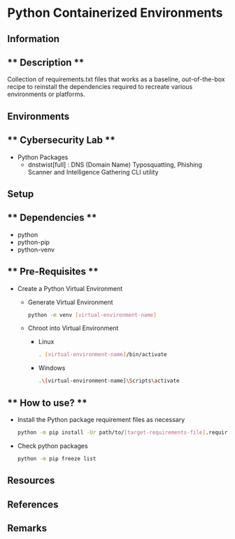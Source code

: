 # Python Containerized Environments

## Information

** Description **
-----------------

Collection of requirements.txt files that works as a baseline, out-of-the-box recipe
to reinstall the dependencies required to recreate various environments or platforms.

## Environments

** Cybersecurity Lab **
-----------------------

- Python Packages
    + dnstwist[full] : DNS (Domain Name) Typosquatting, Phishing Scanner and Intelligence Gathering CLI utility

## Setup

** Dependencies **
------------------
+ python
+ python-pip
+ python-venv

** Pre-Requisites **
--------------------
- Create a Python Virtual Environment
    - Generate Virtual Environment
        ```bash
        python -m venv [virtual-environment-name]
        ```

    - Chroot into Virtual Environment
        - Linux
            ```bash
            . [virtual-environment-name]/bin/activate
            ```
        - Windows
            ```bash
            .\[virtual-environment-name]\Scripts\activate
            ```

** How to use? **
-----------------
- Install the Python package requirement files as necessary
    ```bash
    python -m pip install -Ur path/to/[target-requirements-file].requirements
    ```

- Check python packages
    ```bash
    python -m pip freeze list
    ```

## Resources

## References

## Remarks

